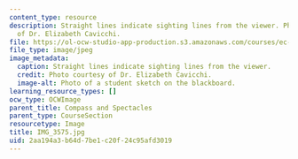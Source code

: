 ```yaml
---
content_type: resource
description: Straight lines indicate sighting lines from the viewer. Photo courtesy
  of Dr. Elizabeth Cavicchi.
file: https://ol-ocw-studio-app-production.s3.amazonaws.com/courses/ec-050-recreate-experiments-from-history-inform-the-future-from-the-past-galileo-january-iap-2010/2aa194a3b64d7be1c20f24c95afd3019_IMG_3575.jpg
file_type: image/jpeg
image_metadata:
  caption: Straight lines indicate sighting lines from the viewer.
  credit: Photo courtesy of Dr. Elizabeth Cavicchi.
  image-alt: Photo of a student sketch on the blackboard.
learning_resource_types: []
ocw_type: OCWImage
parent_title: Compass and Spectacles
parent_type: CourseSection
resourcetype: Image
title: IMG_3575.jpg
uid: 2aa194a3-b64d-7be1-c20f-24c95afd3019
---
```

